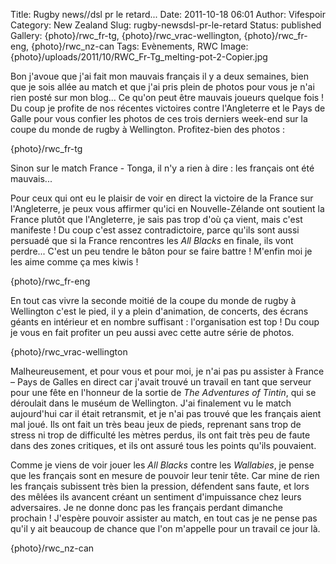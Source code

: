Title: Rugby news//dsl pr le retard...
Date: 2011-10-18 06:01
Author: Vifespoir
Category: New Zealand
Slug: rugby-newsdsl-pr-le-retard
Status: published
Gallery: {photo}/rwc_fr-tg, {photo}/rwc_vrac-wellington, {photo}/rwc_fr-eng, {photo}/rwc_nz-can
Tags: Evènements, RWC
Image: {photo}/uploads/2011/10/RWC_Fr-Tg_melting-pot-2-Copier.jpg

Bon j'avoue que j'ai fait mon mauvais français il y a deux semaines,
bien que je sois allée au match et que j'ai pris plein de photos pour
vous je n'ai rien posté sur mon blog... Ce qu'on peut être mauvais
joueurs quelque fois ! Du coup je profite de nos récentes victoires
contre l'Angleterre et le Pays de Galle pour vous confier les photos de
ces trois derniers week-end sur la coupe du monde de rugby à Wellington.
Profitez-bien des photos :

{photo}/rwc_fr-tg

Sinon sur le match France - Tonga, il n'y a rien à dire : les français
ont été mauvais...

Pour ceux qui ont eu le plaisir de voir en direct la victoire de la
France sur l'Angleterre, je peux vous affirmer qu'ici en
Nouvelle-Zélande ont soutient la France plutôt que l'Angleterre, je sais
pas trop d'où ça vient, mais c'est manifeste ! Du coup c'est assez
contradictoire, parce qu'ils sont aussi persuadé que si la France
rencontres les *All Blacks* en finale, ils vont perdre... C'est un peu
tendre le bâton pour se faire battre ! M'enfin moi je les aime comme ça
mes kiwis !

{photo}/rwc_fr-eng

En tout cas vivre la seconde moitié de la coupe du monde de rugby à
Wellington c'est le pied, il y a plein d'animation, de concerts, des
écrans géants en intérieur et en nombre suffisant : l'organisation est
top ! Du coup je vous en fait profiter un peu aussi avec cette autre
série de photos.

{photo}/rwc_vrac-wellington

Malheureusement, et pour vous et pour moi, je n'ai pas pu assister à
France – Pays de Galles en direct car j'avait trouvé un travail en tant
que serveur pour une fête en l'honneur de la sortie de *The Adventures
of Tintin*, qui se déroulait dans le muséum de Wellington. J'ai
finalement vu le match aujourd'hui car il était retransmit, et je n'ai
pas trouvé que les français aient mal joué. Ils ont fait un très beau
jeux de pieds, reprenant sans trop de stress ni trop de difficulté les
mètres perdus, ils ont fait très peu de faute dans des zones critiques,
et ils ont assuré tous les points qu'ils pouvaient.

Comme je viens de voir jouer les *All Blacks* contre les *Wallabies*, je
pense que les français sont en mesure de pouvoir leur tenir tête. Car
mine de rien les français subissent très bien la pression, défendent
sans faute, et lors des mêlées ils avancent créant un sentiment
d'impuissance chez leurs adversaires. Je ne donne donc pas les français
perdant dimanche prochain ! J'espère pouvoir assister au match, en tout
cas je ne pense pas qu'il y ait beaucoup de chance que l'on m'appelle
pour un travail ce jour là.

<span> {photo}/rwc_nz-can </span>
